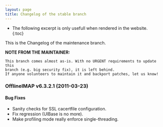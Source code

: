 ```yaml
---
layout: page
title: Changelog of the stable branch
---
```


* The following excerpt is only usefull when rendered in the website.
{:toc}

This is the Changelog of the maintenance branch.

**NOTE FROM THE MAINTAINER:**

	This branch comes almost as-is. With no URGENT requirements to update this
	branch (e.g. big security fix), it is left behind.
	If anyone volunteers to maintain it and backport patches, let us know!


### OfflineIMAP v6.3.2.1 (2011-03-23)

#### Bug Fixes

* Sanity checks for SSL cacertfile configuration.
* Fix regression (UIBase is no more).
* Make profiling mode really enforce single-threading.
